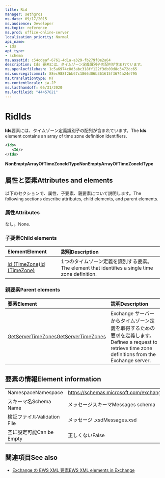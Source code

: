 ```yaml
---
title: Rid
manager: sethgros
ms.date: 09/17/2015
ms.audience: Developer
ms.topic: reference
ms.prod: office-online-server
localization_priority: Normal
api_name:
- Ids
api_type:
- schema
ms.assetid: c54cdeaf-6761-4d1a-a329-fb279f0e2a64
description: Ids 要素には、タイムゾーン定義識別子の配列が含まれています。
ms.openlocfilehash: 1c5a6974c8d3abc318ff122f3db09d8c3472dc65
ms.sourcegitcommit: 88ec988f2bb67c1866d06b361615f3674a24e795
ms.translationtype: MT
ms.contentlocale: ja-JP
ms.lasthandoff: 05/31/2020
ms.locfileid: "44457621"
---
```

# <a name="ids"></a><span data-ttu-id="6ff60-103">Rid</span><span class="sxs-lookup"><span data-stu-id="6ff60-103">Ids</span></span>

<span data-ttu-id="6ff60-104">**Ids**要素には、タイムゾーン定義識別子の配列が含まれています。</span><span class="sxs-lookup"><span data-stu-id="6ff60-104">The **Ids** element contains an array of time zone definition identifiers.</span></span> 
  
```XML
<Ids>
   <Id/>
</Ids>
```

 <span data-ttu-id="6ff60-105">**NonEmptyArrayOfTimeZoneIdType**</span><span class="sxs-lookup"><span data-stu-id="6ff60-105">**NonEmptyArrayOfTimeZoneIdType**</span></span>
## <a name="attributes-and-elements"></a><span data-ttu-id="6ff60-106">属性と要素</span><span class="sxs-lookup"><span data-stu-id="6ff60-106">Attributes and elements</span></span>

<span data-ttu-id="6ff60-107">以下のセクションで、属性、子要素、親要素について説明します。</span><span class="sxs-lookup"><span data-stu-id="6ff60-107">The following sections describe attributes, child elements, and parent elements.</span></span>
  
### <a name="attributes"></a><span data-ttu-id="6ff60-108">属性</span><span class="sxs-lookup"><span data-stu-id="6ff60-108">Attributes</span></span>

<span data-ttu-id="6ff60-109">なし。</span><span class="sxs-lookup"><span data-stu-id="6ff60-109">None.</span></span>
  
### <a name="child-elements"></a><span data-ttu-id="6ff60-110">子要素</span><span class="sxs-lookup"><span data-stu-id="6ff60-110">Child elements</span></span>

|<span data-ttu-id="6ff60-111">**Element**</span><span class="sxs-lookup"><span data-stu-id="6ff60-111">**Element**</span></span>|<span data-ttu-id="6ff60-112">**説明**</span><span class="sxs-lookup"><span data-stu-id="6ff60-112">**Description**</span></span>|
|:-----|:-----|
|[<span data-ttu-id="6ff60-113">Id (TimeZone)</span><span class="sxs-lookup"><span data-stu-id="6ff60-113">Id (TimeZone)</span></span>](id-timezone.md) <br/> |<span data-ttu-id="6ff60-114">1つのタイムゾーン定義を識別する要素。</span><span class="sxs-lookup"><span data-stu-id="6ff60-114">The element that identifies a single time zone definition.</span></span>  <br/> |
   
### <a name="parent-elements"></a><span data-ttu-id="6ff60-115">親要素</span><span class="sxs-lookup"><span data-stu-id="6ff60-115">Parent elements</span></span>

|<span data-ttu-id="6ff60-116">**要素**</span><span class="sxs-lookup"><span data-stu-id="6ff60-116">**Element**</span></span>|<span data-ttu-id="6ff60-117">**説明**</span><span class="sxs-lookup"><span data-stu-id="6ff60-117">**Description**</span></span>|
|:-----|:-----|
|[<span data-ttu-id="6ff60-118">GetServerTimeZones</span><span class="sxs-lookup"><span data-stu-id="6ff60-118">GetServerTimeZones</span></span>](getservertimezones.md) <br/> |<span data-ttu-id="6ff60-119">Exchange サーバーからタイムゾーン定義を取得するための要求を定義します。</span><span class="sxs-lookup"><span data-stu-id="6ff60-119">Defines a request to retrieve time zone definitions from the Exchange server.</span></span>  <br/> |
   
## <a name="element-information"></a><span data-ttu-id="6ff60-120">要素の情報</span><span class="sxs-lookup"><span data-stu-id="6ff60-120">Element information</span></span>

|||
|:-----|:-----|
|<span data-ttu-id="6ff60-121">Namespace</span><span class="sxs-lookup"><span data-stu-id="6ff60-121">Namespace</span></span>  <br/> |https://schemas.microsoft.com/exchange/services/2006/messages  <br/> |
|<span data-ttu-id="6ff60-122">スキーマ名</span><span class="sxs-lookup"><span data-stu-id="6ff60-122">Schema Name</span></span>  <br/> |<span data-ttu-id="6ff60-123">メッセージスキーマ</span><span class="sxs-lookup"><span data-stu-id="6ff60-123">Messages schema</span></span>  <br/> |
|<span data-ttu-id="6ff60-124">検証ファイル</span><span class="sxs-lookup"><span data-stu-id="6ff60-124">Validation File</span></span>  <br/> |<span data-ttu-id="6ff60-125">メッセージ .xsd</span><span class="sxs-lookup"><span data-stu-id="6ff60-125">Messages.xsd</span></span>  <br/> |
|<span data-ttu-id="6ff60-126">空に設定可能</span><span class="sxs-lookup"><span data-stu-id="6ff60-126">Can be Empty</span></span>  <br/> |<span data-ttu-id="6ff60-127">正しくない</span><span class="sxs-lookup"><span data-stu-id="6ff60-127">False</span></span>  <br/> |
   
## <a name="see-also"></a><span data-ttu-id="6ff60-128">関連項目</span><span class="sxs-lookup"><span data-stu-id="6ff60-128">See also</span></span>



- [<span data-ttu-id="6ff60-129">Exchange の EWS XML 要素</span><span class="sxs-lookup"><span data-stu-id="6ff60-129">EWS XML elements in Exchange</span></span>](ews-xml-elements-in-exchange.md)

